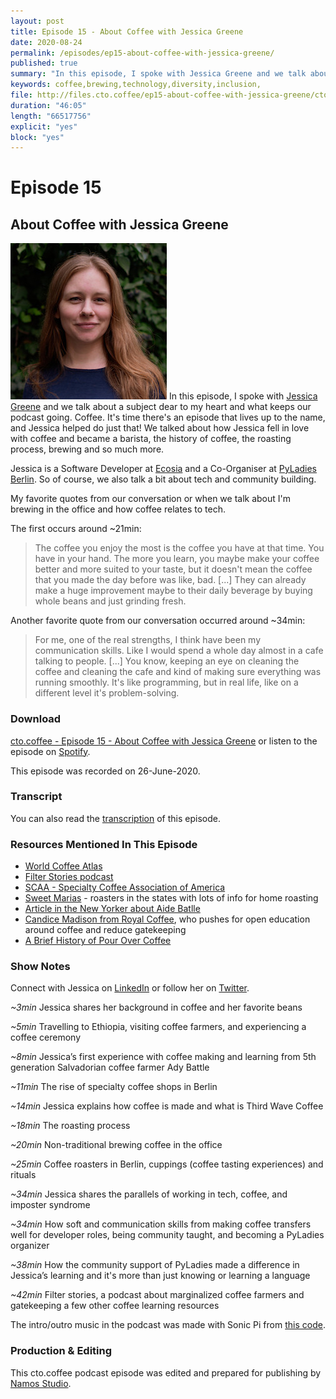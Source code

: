 ```yaml
---
layout: post
title: Episode 15 - About Coffee with Jessica Greene
date: 2020-08-24
permalink: /episodes/ep15-about-coffee-with-jessica-greene/
published: true
summary: "In this episode, I spoke with Jessica Greene and we talk about a subject dear to my heart and what keeps our podcast going. Coffee. It's time there's an episode that lives up to the name, and Jessica helped do just that! We talked about how Jessica fell in love with coffee and became a barista, the history of coffee, the roasting process, brewing and so much more. Jessica is a Software Developer at Ecosia and a Co-Organiser at PyLadies Berlin. So of course, we also talk a bit about tech and community building."
keywords: coffee,brewing,technology,diversity,inclusion,
file: http://files.cto.coffee/ep15-about-coffee-with-jessica-greene/cto.coffee-ep15-about-coffee-with-jessica-greene.mp3
duration: "46:05"
length: "66517756"
explicit: "yes"
block: "yes"
---
```


# Episode 15
## About Coffee with Jessica Greene

<p>
  <img class="aboutimg" src="/static/img/ep15-jessica.jpg" />
  In this episode, I spoke with <a href="https://twitter.com/sleepypioneer">Jessica Greene</a> and we talk about a subject dear to my heart and what keeps our podcast going. Coffee. It's time there's an episode that lives up to the name, and Jessica helped do just that! We talked about how Jessica fell in love with coffee and became a barista, the history of coffee, the roasting process, brewing and so much more.
</p>
<div style='clear: both;'></div>

Jessica is a Software Developer at [Ecosia][ecosia] and a Co-Organiser at [PyLadies Berlin][pyladies-ber]. So of course, we also talk a bit about tech and community building.

My favorite quotes from our conversation or when we talk about I'm brewing in the office and how coffee relates to tech.

The first occurs around ~21min:

> The coffee you enjoy the most is the coffee you have at that time. You have in your hand. The more you learn, you maybe make your coffee better and more suited to your taste, but it doesn't mean the coffee that you made the day before was like, bad. [...] They can already make a huge improvement maybe to their daily beverage by buying whole beans and just grinding fresh.

Another favorite quote from our conversation occurred around ~34min:

> For me, one of the real strengths, I think have been my communication skills. Like I would spend a whole day almost in a cafe talking to people. [...] You know, keeping an eye on cleaning the coffee and cleaning the cafe and kind of making sure everything was running smoothly. It's like programming, but in real life, like on a different level it's problem-solving.

### Download

[cto.coffee - Episode 15 - About Coffee with Jessica Greene]({{page.file}}) or listen to the episode on [Spotify][spotify-show].

This episode was recorded on 26-June-2020.

### Transcript

You can also read the [transcription](transcript) of this episode.

### Resources Mentioned In This Episode

- [World Coffee Atlas](https://www.jameshoffmann.co.uk/work#/atlas/)
- [Filter Stories podcast](https://filterstories.org/)
- [SCAA - Specialty Coffee Association of America](http://scaa.org/index.php?goto=home)
- [Sweet Marias](https://www.sweetmarias.com/) - roasters in the states with lots of info for home roasting
- [Article in the New Yorker about Aide Batlle](https://www.newyorker.com/magazine/2011/11/21/sacred-grounds)
- [Candice Madison from Royal Coffee](https://twitter.com/_CandiceMadison), who pushes for open education around coffee and reduce gatekeeping
- [A Brief History of Pour Over Coffee](https://perfectdailygrind.com/2019/01/melitta-chemex-more-a-history-of-pour-over-coffee/)

### Show Notes

Connect with Jessica on [LinkedIn][jessica-linkedin] or follow her on [Twitter][jessica-twitter].

_~3min_ Jessica shares her background in coffee and her favorite beans

_~5min_ Travelling to Ethiopia, visiting coffee farmers, and experiencing a coffee ceremony 

_~8min_ Jessica’s first experience with coffee making and learning from 5th generation Salvadorian coffee farmer Ady Battle

_~11min_ The rise of specialty coffee shops in Berlin

_~14min_ Jessica explains how coffee is made and what is Third Wave Coffee

_~18min_ The roasting process

_~20min_ Non-traditional brewing coffee in the office 

_~25min_ Coffee roasters in Berlin, cuppings (coffee tasting experiences) and rituals

_~34min_ Jessica shares the parallels of working in tech, coffee, and imposter syndrome

_~34min_ How soft and communication skills from making coffee transfers well for developer roles, being community taught, and becoming a PyLadies organizer

_~38min_ How the community support of PyLadies made a difference in Jessica’s learning and it's more than just knowing or learning a language

_~42min_ Filter stories, a podcast about marginalized coffee farmers and gatekeeping a few other coffee learning resources

The intro/outro music in the podcast was made with Sonic Pi from [this code][intro-music].

### Production & Editing

This cto.coffee podcast episode was edited and prepared for publishing by [Namos Studio][namos].

[jessica-linkedin]: https://www.linkedin.com/in/jessica0greene/
[jessica-twitter]: https://twitter.com/sleepypioneer
[pyladies-ber]: https://twitter.com/PyLadiesBer
[ecosia]: https://www.ecosia.org/
[spotify-show]: https://open.spotify.com/show/1tTIPMUw3jT882J0dprLYq
[intro-music]: https://github.com/benjmin-r/music/blob/master/2017-12-04_cto.coffee-intro.rb
[namos]: https://namosstudio.com/
